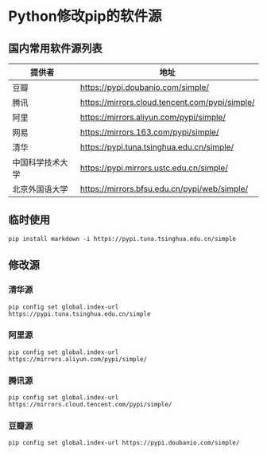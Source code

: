 # Python修改pip的软件源

## 国内常用软件源列表

|   提供者  |   地址  |
|-----|-----|
|  豆瓣   |   https://pypi.doubanio.com/simple/  |
|   腾讯  |   https://mirrors.cloud.tencent.com/pypi/simple/  |
|   阿里  |   https://mirrors.aliyun.com/pypi/simple/  |
|   网易  |   https://mirrors.163.com/pypi/simple/  |
|  清华   |   https://pypi.tuna.tsinghua.edu.cn/simple/  |
|   中国科学技术大学  |   https://pypi.mirrors.ustc.edu.cn/simple/  |
|   北京外国语大学  |   https://mirrors.bfsu.edu.cn/pypi/web/simple/  |

## 临时使用

```shell
pip install markdown -i https://pypi.tuna.tsinghua.edu.cn/simple
```

## 修改源

### 清华源

```shell
pip config set global.index-url https://pypi.tuna.tsinghua.edu.cn/simple
```

### 阿里源

```shell
pip config set global.index-url https://mirrors.aliyun.com/pypi/simple/
```

### 腾讯源

```shell
pip config set global.index-url https://mirrors.cloud.tencent.com/pypi/simple/
```

### 豆瓣源

```shell
pip config set global.index-url https://pypi.doubanio.com/simple/
```

